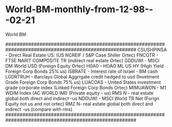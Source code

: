 # World-BM-monthly-from-12-98---02-21
World BM

######################################################################################################
CSUSHPINSA - Direct Real Estate US: (US NCREIF / S&P Case Shiller Ortec)
FNCOTR - FTSE NARIT COMPOSITE TR (indirect real estate Ortec)
GDDUWI - MSCI DM World USD (Foreign Equity Ortec)
H0A0 - HOAO ML US HY (High Yield Foreign Corp Bonds 25% us)
ISBRATE - Interest rate of Israel - BM cash
LGDRTRUH - Barclays Global Aggrrgate credit hedged to usd (Invetment Grade Foreign Corp Bonds 75% us) 
LUACOAS - United States investment grade corporate index (Linked Foreign Corp Bonds Ortec)
MIMUAWON - M1 WDIM Index (AC WORLD IMI) (Private equity - us)
RMS N - real estate global both direct and indirect -us 
NDDUWI - MSCI World TR Net (Forign Equity not us and not ortec)
RMZ N- real estate global both direct and indirect -us (compare with rms)
######################################################################################################
